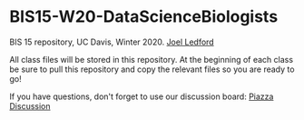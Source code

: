 # BIS15-W20-DataScienceBiologists
BIS 15 repository, UC Davis, Winter 2020.
[Joel Ledford](mailto:jmledford@ucdavis.edu)  

All class files will be stored in this repository. At the beginning of each class be sure to pull this repository and copy the relevant files so you are ready to go!

If you have questions, don't forget to use our discussion board: [Piazza Discussion](piazza.com/uc_davis/winter2020/bis015l/home)
